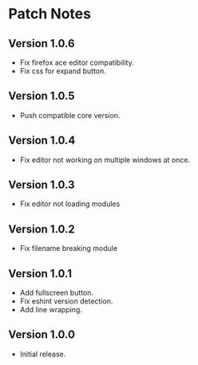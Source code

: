 # Patch Notes

## Version 1.0.6

* Fix firefox ace editor compatibility.
* Fix css for expand button.

## Version 1.0.5

* Push compatible core version.

## Version 1.0.4

* Fix editor not working on multiple windows at once.

## Version 1.0.3

* Fix editor not loading modules

## Version 1.0.2

* Fix filename breaking module

## Version 1.0.1

* Add fullscreen button.
* Fix eshint version detection.
* Add line wrapping.

## Version 1.0.0

* Initial release.
